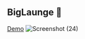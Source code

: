 ## BigLaunge 👋
<a href="https://irenenjoki.github.io/Big-launge/">Demo</a>
![Screenshot (24)](https://user-images.githubusercontent.com/85219856/219139603-1b16496e-c3f2-4762-9ede-cede39715919.png)



